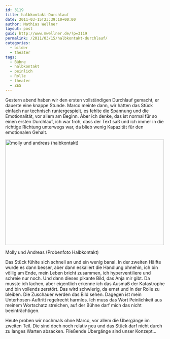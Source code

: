 ```yaml
---
id: 3119
title: halbkontakt-​​Durchlauf
date: 2011-03-15T23:39:10+00:00
author: Mathias Wellner
layout: post
guid: http://www.mwellner.de/?p=3119
permalink: /2011/03/15/halbkontakt-durchlauf/
categories:
  - bilder
  - theater
tags:
  - Bühne
  - halbkontakt
  - peinlich
  - Rolle
  - theater
  - ZES
---
```

Gestern abend haben wir den ersten vollständigen Durchlauf gemacht, er dauerte eine knappe Stunde. Marco meinte dann, wir hätten das Stück einfach nur technisch runtergespielt, es fehlte die Spannung und die Emotionalität, vor allem am Beginn. Aber ich denke, das ist normal für so einen ersten Durchlauf, ich war froh, dass der Text saß und ich immer in die richtige Richtung unterwegs war, da blieb wenig Kapazität für den emotionalen Gehalt. 

<div style="width: 510px" class="wp-caption aligncenter">
  <a href="http://www.flickr.com/photos/mwellner/5532739791/" title="molly und andreas (halbkontakt) by mwellner, on Flickr"><img src="http://farm6.static.flickr.com/5292/5532739791_88b9f51c29.jpg" width="500" height="333" alt="molly und andreas (halbkontakt)" /></a>
  
  <p class="wp-caption-text">
    Molly und Andreas (Probenfoto Halbkontakt)<br />
  </p>
</div>

Das Stück fühlte sich schnell an und ein wenig banal. In der zweiten Hälfte wurde es dann besser, aber dann eskaliert die Handlung ohnehin, ich bin völlig am Ende, mein Leben bricht zusammen, ich hyperventiliere und schreie nur noch. Und dann dieses pikante Bild, das Anja mir gibt. Da musste ich lachen, aber eigentlich erkenne ich das Ausmaß der Katastrophe und bin vollends zerstört. Das wird schwierig, da ernst und in der Rolle zu bleiben. Die Zuschauer werden das Bild sehen. Dagegen ist mein Unterhosen-Auftritt regelrecht harmlos. Ich muss das Wort Peinlichkeit aus meinem Wortschatz streichen, auf der Bühne darf mich das nicht beeinträchtigen. 

Heute proben wir nochmals ohne Marco, vor allem die Übergänge im zweiten Teil. Die sind doch noch relativ neu und das Stück darf nicht durch zu langes Warten absacken. Fließende Übergänge sind unser Konzept&#8230;